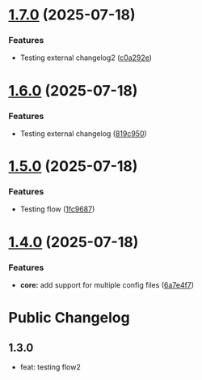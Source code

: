 # [1.7.0](https://github.com/harshalBhawsar30/semantic-release-test/compare/v1.6.0...v1.7.0) (2025-07-18)


### Features

* Testing external changelog2 ([c0a292e](https://github.com/harshalBhawsar30/semantic-release-test/commit/c0a292ed8be2c3b882d39e5b8394774c311b6b71))

# [1.6.0](https://github.com/harshalBhawsar30/semantic-release-test/compare/v1.5.0...v1.6.0) (2025-07-18)


### Features

* Testing external changelog ([819c950](https://github.com/harshalBhawsar30/semantic-release-test/commit/819c950518a38eca116a34668c67349b6ac8f7e2))

# [1.5.0](https://github.com/harshalBhawsar30/semantic-release-test/compare/v1.4.0...v1.5.0) (2025-07-18)


### Features

* Testing flow ([1fc9687](https://github.com/harshalBhawsar30/semantic-release-test/commit/1fc9687e11855616dc2f4e8e200dec8ac981663d))

# [1.4.0](https://github.com/harshalBhawsar30/semantic-release-test/compare/v1.3.0...v1.4.0) (2025-07-18)


### Features

* **core:** add support for multiple config files ([6a7e4f7](https://github.com/harshalBhawsar30/semantic-release-test/commit/6a7e4f7bcebd7c223784351671fc9d88c0e5f6aa))

# Public Changelog

## 1.3.0

- feat: testing flow2
